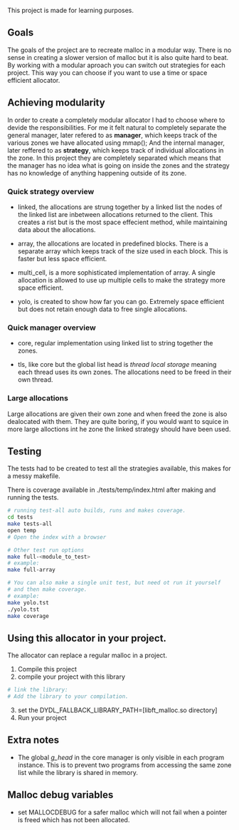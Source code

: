 This project is made for learning purposes.

## Goals

The goals of the project are to recreate malloc in a modular way.
There is no sense in creating a slower version of malloc but it is also quite hard to beat.
By working with a modular aproach you can switch out strategies for each project.
This way you can choose if you want to use a time or space efficient allocator.

## Achieving modularity

In order to create a completely modular allocator I had to choose where to devide the responsibilities.
For me it felt natural to completely separate the general manager, later refered to as **manager**, which keeps track of the various zones we have allocated using mmap();
And the internal manager, later reffered to as **strategy**, which keeps track of individual allocations in the zone.
In this project they are completely separated which means that the manager has no idea what is going on inside the zones and the strategy has no knowledge of anything happening outside of its zone.

### Quick strategy overview

- linked, the allocations are strung together by a linked list
the nodes of the linked list are inbetween allocations returned to the client.
This creates a rist but is the most space effecient method, while maintaining data about the allocations.

- array, the allocations are located in predefined blocks. There is a separate array
which keeps track of the size used in each block. This is faster but less space efficient.

- multi_cell, is a more sophisticated implementation of array. A single allocation
is allowed to use up multiple cells to make the strategy more space efficient.

- yolo, is created to show how far you can go. Extremely space efficient but does not
retain enough data to free single allocations.

### Quick manager overview

- core, regular implementation using linked list to string together the zones.

- tls, like core but the global list head is *thread local storage* meaning
each thread uses its own zones. The allocations need to be freed in their own thread.

### Large allocations

Large allocations are given their own zone and when freed the zone is also dealocated with them.
They are quite boring, if you would want to squice in more large alloctions int he zone the linked strategy should have been used.

## Testing

The tests had to be created to test all the strategies available,
this makes for a messy makefile.

There is coverage available in ./tests/temp/index.html after making and running the tests.

``` bash
# running test-all auto builds, runs and makes coverage.
cd tests
make tests-all
open temp
# Open the index with a browser

# Other test run options
make full-<module_to_test>
# example:
make full-array

# You can also make a single unit test, but need ot run it yourself
# and then make coverage.
# example:
make yolo.tst
./yolo.tst
make coverage
```

## Using this allocator in your project.

The allocator can replace a regular malloc in a project.
1. Compile this project
2. compile your project with this library
```bash
# link the library:
# Add the library to your compilation.
```
3. set the DYDL_FALLBACK_LIBRARY_PATH=[libft_malloc.so directory]
4. Run your project

## Extra notes

- The global *g_head* in the core manager is only visible in each program instance.
This is to prevent two programs from accessing the same zone list while the
library is shared in memory.

## Malloc debug variables

- set MALLOCDEBUG for a safer malloc which will not fail when a pointer is freed which has not been allocated.